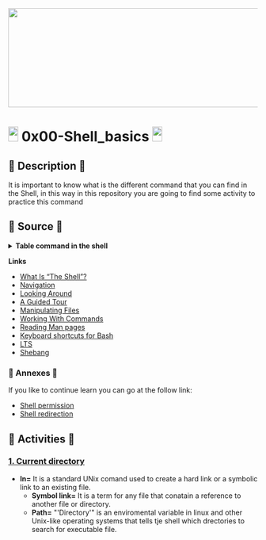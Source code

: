 <div align="center"><img src="https://user-images.githubusercontent.com/66263776/98416555-43fa9b80-204d-11eb-800a-df8e19b62655.jpg" width="700" height= "200"></div> 

# <img src="https://user-images.githubusercontent.com/66263776/98705433-b6b88f00-234b-11eb-97b7-cb193f7424f4.png" width="20" height= "30"> 0x00-Shell_basics <img src="https://user-images.githubusercontent.com/66263776/98705433-b6b88f00-234b-11eb-97b7-cb193f7424f4.png" width="20" height= "30">

## :scroll: Description :scroll:
It is important to know what is the different command that you can find in the Shell, in this way in this repository you are going to find some activity to practice this command

## :book: Source :book:
<details>
  <summary><b>Table command in the shell</b></summary>
  <br>
  <table>
    <tr>
      <th align="center"><center>Command</center></th>
      <th align="center"><center>Description</center></th>
      <th align="center"><center>Meaning</center></th>
    </tr>
    <tr>
      <td align="center">cd</td>
      <td align="center"><b>C</b>hange <b>D</b>irectory</td>
      <td align="center">It is used to change the current working directory.</td>
    </tr>
    <tr>
      <td align="center">ls</td>
      <td align="center"><b>L</b>ist</td>
      <td align="center">It is a Linux Shell comand that list directory content and directories.</td>
    </tr>
    <tr>
      <td align="center">pwd</td>
      <td align="center"><b>P</b>rint <b>W</b>orking <b>D</b>irectory </td>
      <td align="center">It prints the path of the working directory, starting from the root.</td>
    </tr>
    <tr>
      <td align="center">file</td>
      <td align="center">---</td>
      <td align="center">It is used to know the type of the a file</td>
    </tr>
    <tr>
      <td align="center">ln</td>
      <td align="center">make link between file</td>
      <td align="center">With this command you can make a symbol link</td>
    </tr>
  </table>
</details>

**Links**
* <a href="http://linuxcommand.org/lc3_lts0010.php">What Is “The Shell”?</a>
* <a href="http://linuxcommand.org/lc3_lts0020.php">Navigation</a>
* <a href="http://linuxcommand.org/lc3_lts0030.php">Looking Around</a>
* <a href="http://linuxcommand.org/lc3_lts0040.php">A Guided Tour</a>
* <a href="http://linuxcommand.org/lc3_lts0050.php">Manipulating Files</a>
* <a href="http://linuxcommand.org/lc3_lts0060.php">Working With Commands</a>
* <a href="http://linuxcommand.org/lc3_man_pages/man1.html">Reading Man pages</a>
* <a href="https://www.howtogeek.com/howto/ubuntu/keyboard-shortcuts-for-bash-command-shell-for-ubuntu-debian-suse-redhat-linux-etc/">Keyboard shortcuts for Bash</a>
* <a href="https://wiki.ubuntu.com/LTS">LTS</a>
* <a href="https://en.wikipedia.org/wiki/Shebang_%28Unix%29">Shebang</a>

### :ledger: Annexes :ledger:
If you like to continue learn you can go at the follow link:
* <a href="https://github.com/CBarreiro96/holberton-system_engineering-devops/blob/master/0x01-shell_permissions/README.md">Shell permission</a>
* <a href="https://github.com/CBarreiro96/holberton-system_engineering-devops/blob/master/0x02-shell_redirections/README.md">Shell redirection</a>

## :memo: Activities :memo:
### <a href="./0-current_working_directory">1. Current directory</a>



* **ln=** It is a standard UNix comand used to create a hard link or a symbolic link to an existing file.
  * **Symbol link=** It is a term for any file that conatain a reference to another file or directory.
  * **Path=** "'Directory'" is an enviromental variable in linux and other Unix-like operating systems that tells tje shell which drectories to search for executable file.